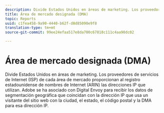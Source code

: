 ```yaml
---
description: Divide Estados Unidos en áreas de marketing. Los proveedores de servicios de Internet (ISP) de cada área de mercado proporcionan al registro estadounidense de nombres de Internet (ARIN) las direcciones IP que utilizan. Adobe se ha asociado con Digital Envoy para recibir los datos de segmentación geográfica que coincidan con la dirección IP que usa un visitante del sitio web con la ciudad, el estado, el código postal y la DMA para esa dirección IP.
title: Área de mercado designada (DMA)
topic: Reports
uuid: c1fea458-9a90-4440-b62f-d8d85090e9f8
translation-type: tm+mt
source-git-commit: 99ee24efaa517e8da700c67818c111c4aa90dc02

---
```



# Área de mercado designada (DMA)

Divide Estados Unidos en áreas de marketing. Los proveedores de servicios de Internet (ISP) de cada área de mercado proporcionan al registro estadounidense de nombres de Internet (ARIN) las direcciones IP que utilizan. Adobe se ha asociado con Digital Envoy para recibir los datos de segmentación geográfica que coincidan con la dirección IP que usa un visitante del sitio web con la ciudad, el estado, el código postal y la DMA para esa dirección IP.

